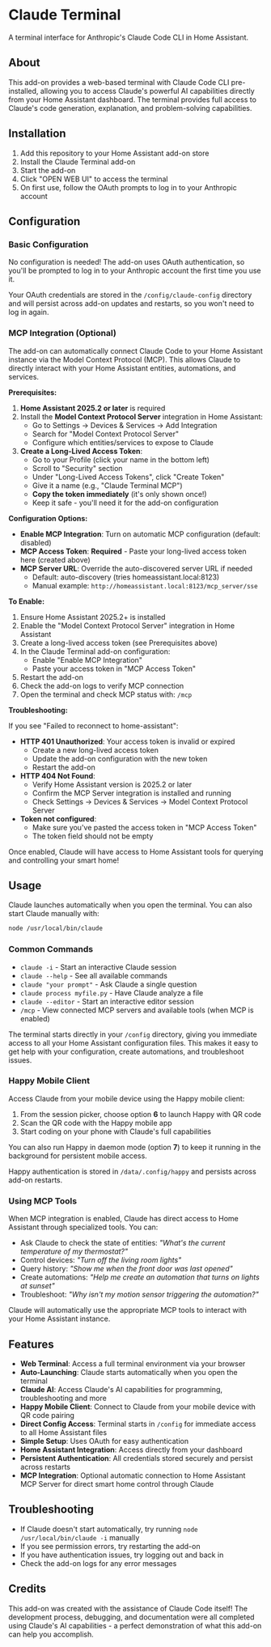 # Claude Terminal

A terminal interface for Anthropic's Claude Code CLI in Home Assistant.

## About

This add-on provides a web-based terminal with Claude Code CLI pre-installed, allowing you to access Claude's powerful AI capabilities directly from your Home Assistant dashboard. The terminal provides full access to Claude's code generation, explanation, and problem-solving capabilities.

## Installation

1. Add this repository to your Home Assistant add-on store
2. Install the Claude Terminal add-on
3. Start the add-on
4. Click "OPEN WEB UI" to access the terminal
5. On first use, follow the OAuth prompts to log in to your Anthropic account

## Configuration

### Basic Configuration

No configuration is needed! The add-on uses OAuth authentication, so you'll be prompted to log in to your Anthropic account the first time you use it.

Your OAuth credentials are stored in the `/config/claude-config` directory and will persist across add-on updates and restarts, so you won't need to log in again.

### MCP Integration (Optional)

The add-on can automatically connect Claude Code to your Home Assistant instance via the Model Context Protocol (MCP). This allows Claude to directly interact with your Home Assistant entities, automations, and services.

**Prerequisites:**
1. **Home Assistant 2025.2 or later** is required
2. Install the **Model Context Protocol Server** integration in Home Assistant:
   - Go to Settings → Devices & Services → Add Integration
   - Search for "Model Context Protocol Server"
   - Configure which entities/services to expose to Claude
3. **Create a Long-Lived Access Token**:
   - Go to your Profile (click your name in the bottom left)
   - Scroll to "Security" section
   - Under "Long-Lived Access Tokens", click "Create Token"
   - Give it a name (e.g., "Claude Terminal MCP")
   - **Copy the token immediately** (it's only shown once!)
   - Keep it safe - you'll need it for the add-on configuration

**Configuration Options:**

- **Enable MCP Integration**: Turn on automatic MCP configuration (default: disabled)
- **MCP Access Token**: **Required** - Paste your long-lived access token here (created above)
- **MCP Server URL**: Override the auto-discovered server URL if needed
  - Default: auto-discovery (tries homeassistant.local:8123)
  - Manual example: `http://homeassistant.local:8123/mcp_server/sse`

**To Enable:**
1. Ensure Home Assistant 2025.2+ is installed
2. Enable the "Model Context Protocol Server" integration in Home Assistant
3. Create a long-lived access token (see Prerequisites above)
4. In the Claude Terminal add-on configuration:
   - Enable "Enable MCP Integration"
   - Paste your access token in "MCP Access Token"
5. Restart the add-on
6. Check the add-on logs to verify MCP connection
7. Open the terminal and check MCP status with: `/mcp`

**Troubleshooting:**

If you see "Failed to reconnect to home-assistant":
- **HTTP 401 Unauthorized**: Your access token is invalid or expired
  - Create a new long-lived access token
  - Update the add-on configuration with the new token
  - Restart the add-on
- **HTTP 404 Not Found**:
  - Verify Home Assistant version is 2025.2 or later
  - Confirm the MCP Server integration is installed and running
  - Check Settings → Devices & Services → Model Context Protocol Server
- **Token not configured**:
  - Make sure you've pasted the access token in "MCP Access Token"
  - The token field should not be empty

Once enabled, Claude will have access to Home Assistant tools for querying and controlling your smart home!

## Usage

Claude launches automatically when you open the terminal. You can also start Claude manually with:

```bash
node /usr/local/bin/claude
```

### Common Commands

- `claude -i` - Start an interactive Claude session
- `claude --help` - See all available commands
- `claude "your prompt"` - Ask Claude a single question
- `claude process myfile.py` - Have Claude analyze a file
- `claude --editor` - Start an interactive editor session
- `/mcp` - View connected MCP servers and available tools (when MCP is enabled)

The terminal starts directly in your `/config` directory, giving you immediate access to all your Home Assistant configuration files. This makes it easy to get help with your configuration, create automations, and troubleshoot issues.

### Happy Mobile Client

Access Claude from your mobile device using the Happy mobile client:

1. From the session picker, choose option **6** to launch Happy with QR code
2. Scan the QR code with the Happy mobile app
3. Start coding on your phone with Claude's full capabilities

You can also run Happy in daemon mode (option **7**) to keep it running in the background for persistent mobile access.

Happy authentication is stored in `/data/.config/happy` and persists across add-on restarts.

### Using MCP Tools

When MCP integration is enabled, Claude has direct access to Home Assistant through specialized tools. You can:

- Ask Claude to check the state of entities: *"What's the current temperature of my thermostat?"*
- Control devices: *"Turn off the living room lights"*
- Query history: *"Show me when the front door was last opened"*
- Create automations: *"Help me create an automation that turns on lights at sunset"*
- Troubleshoot: *"Why isn't my motion sensor triggering the automation?"*

Claude will automatically use the appropriate MCP tools to interact with your Home Assistant instance.

## Features

- **Web Terminal**: Access a full terminal environment via your browser
- **Auto-Launching**: Claude starts automatically when you open the terminal
- **Claude AI**: Access Claude's AI capabilities for programming, troubleshooting and more
- **Happy Mobile Client**: Connect to Claude from your mobile device with QR code pairing
- **Direct Config Access**: Terminal starts in `/config` for immediate access to all Home Assistant files
- **Simple Setup**: Uses OAuth for easy authentication
- **Home Assistant Integration**: Access directly from your dashboard
- **Persistent Authentication**: All credentials stored securely and persist across restarts
- **MCP Integration**: Optional automatic connection to Home Assistant MCP Server for direct smart home control through Claude

## Troubleshooting

- If Claude doesn't start automatically, try running `node /usr/local/bin/claude -i` manually
- If you see permission errors, try restarting the add-on
- If you have authentication issues, try logging out and back in
- Check the add-on logs for any error messages

## Credits

This add-on was created with the assistance of Claude Code itself! The development process, debugging, and documentation were all completed using Claude's AI capabilities - a perfect demonstration of what this add-on can help you accomplish.